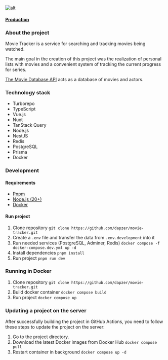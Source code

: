 ![alt](https://raw.githubusercontent.com/dapzer/movie-tracker/refs/heads/master/apps/frontend/public/ogImageEn.webp)

#### [Production](https://movie-tracker.app)

### About the project

Movie Tracker is a service for searching and tracking movies being watched.

The main goal in the creation of this project was the realization of personal lists with movies and a convenient system of tracking the current progress for series.

[The Movie Database API](https://www.themoviedb.org/documentation/api) acts as a database of movies and actors.

### Technology stack

- Turborepo
- TypeScript
- Vue.js
- Nuxt
- TanStack Query
- Node.js
- NestJS
- Redis
- PostgreSQL
- Prisma
- Docker

### Development

#### Requirements

- [Pnpm](https://pnpm.io/)
- [Node.js (20+)](https://nodejs.org/en/)
- [Docker](https://docs.docker.com/get-docker/)

#### Run project

1. Clone repository `git clone https://github.com/dapzer/movie-tracker.git`
2. Create a `.env` file and transfer the data from `.env.development` into it
3. Run needed services (PostgreSQL, Adminer, Redis) `docker compose -f docker-compose.dev.yml up -d`
4. Install dependencies `pnpm install`
5. Run project `pnpm run dev`

### Running in Docker

1. Clone repository `git clone https://github.com/dapzer/movie-tracker.git`
2. Build docker container `docker compose build`
3. Run project `docker compose up`

### Updating a project on the server

After successfully building the project in GitHub Actions, you need to follow these steps to update the project on the server:

1. Go to the project directory.
2. Download the latest Docker images from Docker Hub `docker compose pull`
3. Restart container in background `docker compose up -d`
